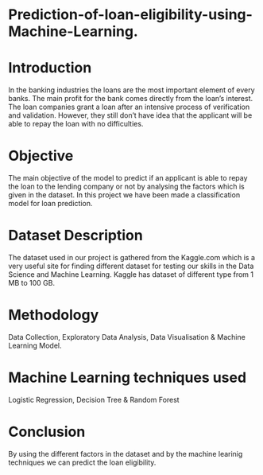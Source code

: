 # Prediction-of-loan-eligibility-using-Machine-Learning.
# Introduction
In the banking industries the loans are the most important element of every banks. The main profit for the bank comes directly from the loan’s interest. The loan companies grant a loan after an intensive process of verification and validation. However, they still don’t have idea that the applicant will be able to repay the loan with no difficulties.

# Objective
The main objective of the model to predict if an applicant is able to repay the loan to the lending company or not by analysing the factors which is given in the dataset. In this project we have been made a classification model for loan prediction.

# Dataset Description
The dataset used in our project is gathered from the Kaggle.com which is a very useful site for finding different dataset for testing our skills in the Data Science and Machine Learning. Kaggle has dataset of different type from 1 MB to 100 GB.

# Methodology
Data Collection, Exploratory Data Analysis, Data Visualisation & Machine Learning Model.

# Machine Learning techniques used
Logistic Regression, Decision Tree & Random Forest

# Conclusion
By using the different factors in the dataset and by the machine learinig techniques we can predict the loan eligibility.
